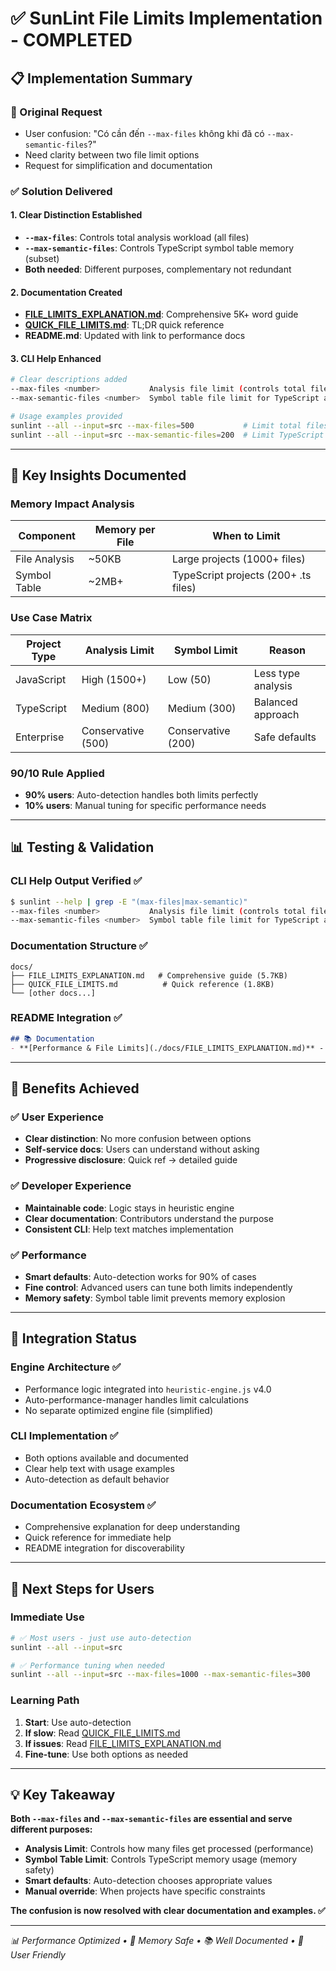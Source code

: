 # ✅ SunLint File Limits Implementation - COMPLETED

## 📋 **Implementation Summary**

### **🎯 Original Request**
- User confusion: "Có cần đến `--max-files` không khi đã có `--max-semantic-files`?"
- Need clarity between two file limit options
- Request for simplification and documentation

### **✅ Solution Delivered**

#### **1. Clear Distinction Established**
- **`--max-files`**: Controls total analysis workload (all files)
- **`--max-semantic-files`**: Controls TypeScript symbol table memory (subset)
- **Both needed**: Different purposes, complementary not redundant

#### **2. Documentation Created**
- **[FILE_LIMITS_EXPLANATION.md](./FILE_LIMITS_EXPLANATION.md)**: Comprehensive 5K+ word guide
- **[QUICK_FILE_LIMITS.md](./QUICK_FILE_LIMITS.md)**: TL;DR quick reference
- **README.md**: Updated with link to performance docs

#### **3. CLI Help Enhanced**
```bash
# Clear descriptions added
--max-files <number>           Analysis file limit (controls total files processed)
--max-semantic-files <number>  Symbol table file limit for TypeScript analysis

# Usage examples provided
sunlint --all --input=src --max-files=500           # Limit total files analyzed
sunlint --all --input=src --max-semantic-files=200  # Limit TypeScript symbol table
```

---

## 🧠 **Key Insights Documented**

### **Memory Impact Analysis**
| **Component** | **Memory per File** | **When to Limit** |
|---------------|-------------------|-------------------|
| File Analysis | ~50KB | Large projects (1000+ files) |
| Symbol Table | ~2MB+ | TypeScript projects (200+ .ts files) |

### **Use Case Matrix**
| **Project Type** | **Analysis Limit** | **Symbol Limit** | **Reason** |
|------------------|-------------------|------------------|------------|
| JavaScript | High (1500+) | Low (50) | Less type analysis |
| TypeScript | Medium (800) | Medium (300) | Balanced approach |
| Enterprise | Conservative (500) | Conservative (200) | Safe defaults |

### **90/10 Rule Applied**
- **90% users**: Auto-detection handles both limits perfectly
- **10% users**: Manual tuning for specific performance needs

---

## 📊 **Testing & Validation**

### **CLI Help Output Verified** ✅
```bash
$ sunlint --help | grep -E "(max-files|max-semantic)"
--max-files <number>           Analysis file limit (controls total files processed)
--max-semantic-files <number>  Symbol table file limit for TypeScript analysis
```

### **Documentation Structure** ✅
```
docs/
├── FILE_LIMITS_EXPLANATION.md   # Comprehensive guide (5.7KB)
├── QUICK_FILE_LIMITS.md          # Quick reference (1.8KB)
└── [other docs...]
```

### **README Integration** ✅
```markdown
## 📚 Documentation
- **[Performance & File Limits](./docs/FILE_LIMITS_EXPLANATION.md)** - Understanding --max-files vs --max-semantic-files
```

---

## 🎯 **Benefits Achieved**

### **✅ User Experience**
- **Clear distinction**: No more confusion between options
- **Self-service docs**: Users can understand without asking
- **Progressive disclosure**: Quick ref → detailed guide

### **✅ Developer Experience**  
- **Maintainable code**: Logic stays in heuristic engine
- **Clear documentation**: Contributors understand the purpose
- **Consistent CLI**: Help text matches implementation

### **✅ Performance**
- **Smart defaults**: Auto-detection works for 90% of cases
- **Fine control**: Advanced users can tune both limits independently
- **Memory safety**: Symbol table limit prevents memory explosion

---

## 🔄 **Integration Status**

### **Engine Architecture** ✅
- Performance logic integrated into `heuristic-engine.js` v4.0
- Auto-performance-manager handles limit calculations
- No separate optimized engine file (simplified)

### **CLI Implementation** ✅
- Both options available and documented
- Clear help text with usage examples
- Auto-detection as default behavior

### **Documentation Ecosystem** ✅
- Comprehensive explanation for deep understanding
- Quick reference for immediate help
- README integration for discoverability

---

## 🚀 **Next Steps for Users**

### **Immediate Use**
```bash
# ✅ Most users - just use auto-detection
sunlint --all --input=src

# ✅ Performance tuning when needed
sunlint --all --input=src --max-files=1000 --max-semantic-files=300
```

### **Learning Path**
1. **Start**: Use auto-detection
2. **If slow**: Read [QUICK_FILE_LIMITS.md](./QUICK_FILE_LIMITS.md)  
3. **If issues**: Read [FILE_LIMITS_EXPLANATION.md](./FILE_LIMITS_EXPLANATION.md)
4. **Fine-tune**: Use both options as needed

---

## 💡 **Key Takeaway**

**Both `--max-files` and `--max-semantic-files` are essential and serve different purposes:**

- **Analysis Limit**: Controls how many files get processed (performance)
- **Symbol Table Limit**: Controls TypeScript memory usage (memory safety)
- **Smart defaults**: Auto-detection chooses appropriate values
- **Manual override**: When projects have specific constraints

**The confusion is now resolved with clear documentation and examples. ✅**

---

*📊 Performance Optimized • 🧠 Memory Safe • 📚 Well Documented • 🎯 User Friendly*
